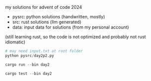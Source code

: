 my solutions for advent of code 2024

- pysrc: python solutions (handwritten, mostly)
- src: rust solutions (llm generated)
- data: input data for solutions (from my personal account)

(still learning rust, so the code is not optimized and probably not rust idiomatic)

```py
# may need input.txt at root folder
python pysrc/day2p2.py
```

```rs
cargo run --bin day2

cargo test --bin day2
```
